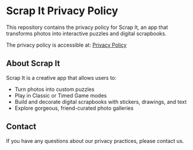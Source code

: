 # Scrap It Privacy Policy

This repository contains the privacy policy for Scrap It, an app that transforms photos into interactive puzzles and digital scrapbooks.

The privacy policy is accessible at: [Privacy Policy](https://github.com/Chiejina/ScrapIt-privacy-policy)

## About Scrap It

Scrap It is a creative app that allows users to:
- Turn photos into custom puzzles
- Play in Classic or Timed Game modes
- Build and decorate digital scrapbooks with stickers, drawings, and text
- Explore gorgeous, friend-curated photo galleries

## Contact

If you have any questions about our privacy practices, please contact us. 